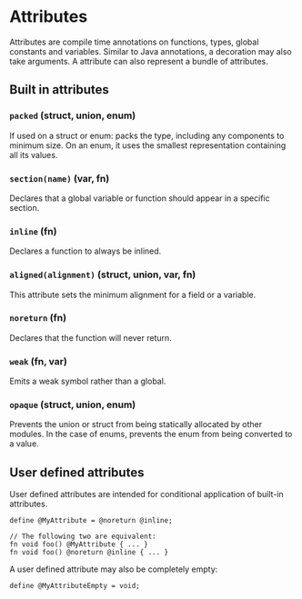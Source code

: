 # Attributes

Attributes are compile time annotations on functions, types, global constants and variables. Similar to Java annotations, a decoration may also take arguments. A attribute can also represent a bundle of attributes.

## Built in attributes

### `packed` (struct, union, enum)

If used on a struct or enum: packs the type, including any components to minimum size. On an enum, it uses the smallest representation containing all its values.

### `section(name)` (var, fn)

Declares that a global variable or function should appear in a specific section.

### `inline` (fn)

Declares a function to always be inlined.

### `aligned(alignment)` (struct, union, var, fn)

This attribute sets the minimum alignment for a field or a variable.

### `noreturn` (fn)

Declares that the function will never return.

### `weak` (fn, var)

Emits a weak symbol rather than a global. 

### `opaque` (struct, union, enum)

Prevents the union or struct from being statically allocated by other modules. In the case of enums,
prevents the enum from being converted to a value.

## User defined attributes

User defined attributes are intended for conditional application of built-in attributes.
 
```
define @MyAttribute = @noreturn @inline;

// The following two are equivalent:
fn void foo() @MyAttribute { ... }
fn void foo() @noreturn @inline { ... }
```

A user defined attribute may also be completely empty:

```
define @MyAttributeEmpty = void;
```
